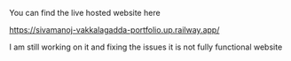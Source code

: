 You can find the live hosted website here

https://sivamanoj-vakkalagadda-portfolio.up.railway.app/

I am still working on it and fixing the issues it is not fully functional website
